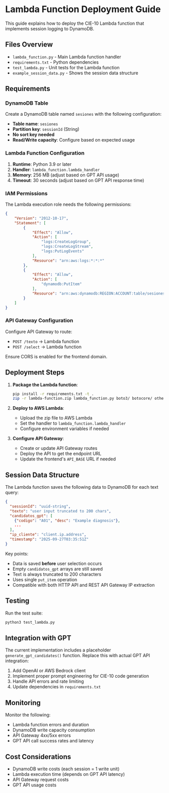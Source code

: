 # Lambda Function Deployment Guide

This guide explains how to deploy the CIE-10 Lambda function that implements session logging to DynamoDB.

## Files Overview

- `lambda_function.py` - Main Lambda function handler
- `requirements.txt` - Python dependencies
- `test_lambda.py` - Unit tests for the Lambda function
- `example_session_data.py` - Shows the session data structure

## Requirements

### DynamoDB Table

Create a DynamoDB table named `sesiones` with the following configuration:

- **Table name**: `sesiones`
- **Partition key**: `sessionId` (String)
- **No sort key needed**
- **Read/Write capacity**: Configure based on expected usage

### Lambda Function Configuration

1. **Runtime**: Python 3.9 or later
2. **Handler**: `lambda_function.lambda_handler`
3. **Memory**: 256 MB (adjust based on GPT API usage)
4. **Timeout**: 30 seconds (adjust based on GPT API response time)

### IAM Permissions

The Lambda execution role needs the following permissions:

```json
{
    "Version": "2012-10-17",
    "Statement": [
        {
            "Effect": "Allow",
            "Action": [
                "logs:CreateLogGroup",
                "logs:CreateLogStream",
                "logs:PutLogEvents"
            ],
            "Resource": "arn:aws:logs:*:*:*"
        },
        {
            "Effect": "Allow",
            "Action": [
                "dynamodb:PutItem"
            ],
            "Resource": "arn:aws:dynamodb:REGION:ACCOUNT:table/sesiones"
        }
    ]
}
```

### API Gateway Configuration

Configure API Gateway to route:
- `POST /texto` → Lambda function
- `POST /select` → Lambda function

Ensure CORS is enabled for the frontend domain.

## Deployment Steps

1. **Package the Lambda function**:
   ```bash
   pip install -r requirements.txt -t .
   zip -r lambda-function.zip lambda_function.py boto3/ botocore/ other-dependencies/
   ```

2. **Deploy to AWS Lambda**:
   - Upload the zip file to AWS Lambda
   - Set the handler to `lambda_function.lambda_handler`
   - Configure environment variables if needed

3. **Configure API Gateway**:
   - Create or update API Gateway routes
   - Deploy the API to get the endpoint URL
   - Update the frontend's `API_BASE` URL if needed

## Session Data Structure

The Lambda function saves the following data to DynamoDB for each text query:

```json
{
  "sessionId": "uuid-string",
  "texto": "user input truncated to 200 chars",
  "candidatos_gpt": [
    {"codigo": "A01", "desc": "Example diagnosis"},
    ...
  ],
  "ip_cliente": "client.ip.address",
  "timestamp": "2025-09-27T03:35:51Z"
}
```

Key points:
- Data is saved **before** user selection occurs
- Empty `candidatos_gpt` arrays are still saved
- Text is always truncated to 200 characters
- Uses single `put_item` operation
- Compatible with both HTTP API and REST API Gateway IP extraction

## Testing

Run the test suite:

```bash
python3 test_lambda.py
```

## Integration with GPT

The current implementation includes a placeholder `generate_gpt_candidates()` function. Replace this with actual GPT API integration:

1. Add OpenAI or AWS Bedrock client
2. Implement proper prompt engineering for CIE-10 code generation
3. Handle API errors and rate limiting
4. Update dependencies in `requirements.txt`

## Monitoring

Monitor the following:
- Lambda function errors and duration
- DynamoDB write capacity consumption
- API Gateway 4xx/5xx errors
- GPT API call success rates and latency

## Cost Considerations

- DynamoDB write costs (each session = 1 write unit)
- Lambda execution time (depends on GPT API latency)
- API Gateway request costs
- GPT API usage costs